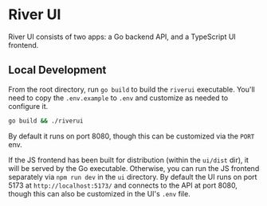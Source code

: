 # River UI

River UI consists of two apps: a Go backend API, and a TypeScript UI frontend.

## Local Development

From the root directory, run `go build` to build the `riverui` executable. You'll need to copy the `.env.example` to `.env` and customize as needed to configure it.

```sh
go build && ./riverui
```

By default it runs on port 8080, though this can be customized via the `PORT` env.

If the JS frontend has been built for distribution (within the `ui/dist` dir), it will be served by the Go executable. Otherwise, you can run the JS frontend separately via `npm run dev` in the `ui` directory. By default the UI runs on port 5173 at `http://localhost:5173/` and connects to the API at port 8080, though this can also be customized in the UI's `.env` file.
